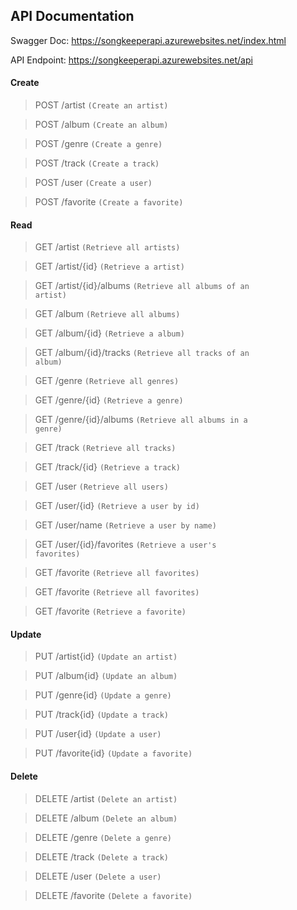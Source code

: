 ## API Documentation

Swagger Doc: https://songkeeperapi.azurewebsites.net/index.html

API Endpoint: https://songkeeperapi.azurewebsites.net/api

#### Create

> POST /artist <code>(Create an artist)</code>

> POST /album <code>(Create an album)</code>

> POST /genre <code>(Create a genre)</code>

> POST /track <code>(Create a track)</code>

> POST /user <code>(Create a user)</code>

> POST /favorite <code>(Create a favorite)</code>

#### Read

> GET /artist <code>(Retrieve all artists)</code>

> GET /artist/{id} <code>(Retrieve a artist)</code>

> GET /artist/{id}/albums <code>(Retrieve all albums of an artist)</code>

> GET /album <code>(Retrieve all albums)</code>

> GET /album/{id} <code>(Retrieve a album)</code>

> GET /album/{id}/tracks <code>(Retrieve all tracks of an album)</code>

> GET /genre <code>(Retrieve all genres)</code>

> GET /genre/{id} <code>(Retrieve a genre)</code>

> GET /genre/{id}/albums <code>(Retrieve all albums in a genre)</code>

> GET /track <code>(Retrieve all tracks)</code>

> GET /track/{id} <code>(Retrieve a track)</code>

> GET /user <code>(Retrieve all users)</code>

> GET /user/{id} <code>(Retrieve a user by id)</code>

> GET /user/name <code>(Retrieve a user by name)</code>

> GET /user/{id}/favorites <code>(Retrieve a user's favorites)</code>

> GET /favorite <code>(Retrieve all favorites)</code>

> GET /favorite <code>(Retrieve all favorites)</code>

> GET /favorite <code>(Retrieve a favorite)</code>

#### Update

> PUT /artist{id} <code>(Update an artist)</code>

> PUT /album{id} <code>(Update an album)</code>

> PUT /genre{id} <code>(Update a genre)</code>

> PUT /track{id} <code>(Update a track)</code>

> PUT /user{id} <code>(Update a user)</code>

> PUT /favorite{id} <code>(Update a favorite)</code>

#### Delete

> DELETE /artist <code>(Delete an artist)</code>

> DELETE /album <code>(Delete an album)</code>

> DELETE /genre <code>(Delete a genre)</code>

> DELETE /track <code>(Delete a track)</code>

> DELETE /user <code>(Delete a user)</code>

> DELETE /favorite <code>(Delete a favorite)</code>


